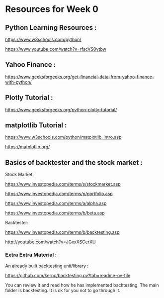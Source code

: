 # Resources for Week 0

## Python Learning Resources :

https://www.w3schools.com/python/

https://www.youtube.com/watch?v=rfscVS0vtbw

## Yahoo Finance :

https://www.geeksforgeeks.org/get-financial-data-from-yahoo-finance-with-python/

## Plotly Tutorial :

https://www.geeksforgeeks.org/python-plotly-tutorial/

## matplotlib Tutorial :

https://www.w3schools.com/python/matplotlib_intro.asp

https://matplotlib.org/

## Basics of backtester and the stock market :

Stock Market:

https://www.investopedia.com/terms/s/stockmarket.asp

https://www.investopedia.com/terms/p/portfolio.asp

https://www.investopedia.com/terms/a/alpha.asp

https://www.investopedia.com/terms/b/beta.asp

Backtester:

https://www.investopedia.com/terms/b/backtesting.asp

http://youtube.com/watch?v=JGxxXSCerXU


### Extra Extra Material :

An already built backtesting unit/library :

https://github.com/kernc/backtesting.py?tab=readme-ov-file

You can review it and read how he has implemented backtesting. The main folder is backtesting. It is ok for you not to go through it.


